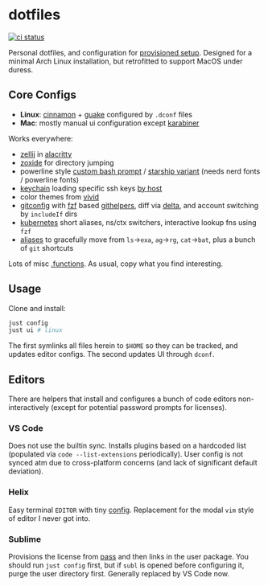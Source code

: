 # dotfiles

[![ci status](https://github.com/clux/dotfiles/actions/workflows/lint.yml/badge.svg)](https://github.com/clux/dotfiles/actions/workflows/lint.yml)

Personal dotfiles, and configuration for [provisioned setup](https://github.com/clux/provision).
Designed for a minimal Arch Linux installation, but retrofitted to support MacOS under duress.

## Core Configs

- **Linux**: [cinnamon](https://wiki.archlinux.org/index.php/cinnamon) + [guake](https://wiki.archlinux.org/index.php/Guake) configured by `.dconf` files
- **Mac**: mostly manual ui configuration except [karabiner](https://karabiner-elements.pqrs.org/docs/)

Works everywhere:

- [zellij](https://zellij.dev/) in [alacritty](https://github.com/alacritty/alacritty/)
- [zoxide](https://github.com/ajeetdsouza/zoxide) for directory jumping
- powerline style [custom bash prompt](https://github.com/clux/dotfiles/blob/master/.prompt) / [starship variant](https://github.com/clux/dotfiles/blob/master/.config/starship.toml) (needs nerd fonts / powerline fonts)
- [keychain](https://wiki.archlinux.org/index.php/SSH_keys#Keychain) loading specific ssh keys [by host](https://github.com/clux/dotfiles/blob/658ffb136167730ba272b03fd57c2be4a0bd2cc9/.bash_profile#L10-L16)
- color themes from [vivid](https://github.com/sharkdp/vivid)
- [gitconfig](https://github.com/clux/dotfiles/blob/master/.gitconfig) with [fzf](https://github.com/junegunn/fzf) based [githelpers](https://github.com/clux/dotfiles/blob/master/.githelpers), diff via [delta](https://github.com/dandavison/delta), and account switching by `includeIf` dirs
- [kubernetes](https://github.com/clux/dotfiles/blob/master/.k8s-helpers) short aliases, ns/ctx switchers, interactive lookup fns using `fzf`
- [aliases](https://github.com/clux/dotfiles/blob/master/.aliases) to gracefully move from `ls`->`exa`, `ag`->`rg`, `cat`->`bat`, plus a bunch of `git` shortcuts

Lots of misc [.functions](https://github.com/clux/dotfiles/blob/master/.functions). As usual, copy what you find interesting.

## Usage
Clone and install:

```sh
just config
just ui # linux
```

The first symlinks all files herein to `$HOME` so they can be tracked, and updates editor configs. The second updates UI through `dconf`.

## Editors
There are helpers that install and configures a bunch of code editors non-interactively (except for potential password prompts for licenses).

### VS Code
Does not use the builtin sync.
Installs plugins based on a hardcoded list (populated via `code --list-extensions` periodically).
User config is not synced atm due to cross-platform concerns (and lack of significant default deviation).

### Helix
Easy terminal `EDITOR` with tiny [config](https://github.com/clux/dotfiles/blob/master/.config/helix/config.toml). Replacement for the modal `vim` style of editor I never got into.

### Sublime
Provisions the license from [pass](https://www.passwordstore.org/) and then links in the user package. You should run `just config` first, but if `subl` is opened before configuring it, purge the user directory first.
Generally replaced by VS Code now.
